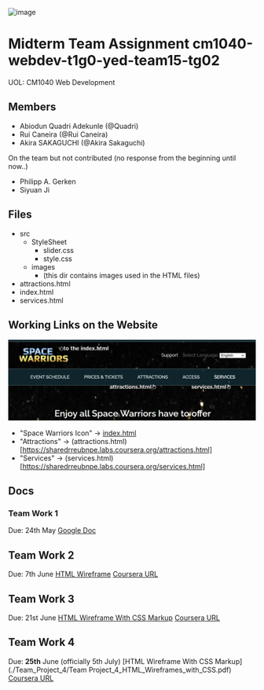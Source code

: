 ![image](https://user-images.githubusercontent.com/40524432/120882841-23abb300-c615-11eb-985a-52edbb0b9af0.png)

# Midterm Team Assignment cm1040-webdev-t1g0-yed-team15-tg02
UOL: CM1040 Web Development 

## Members
- Abiodun Quadri Adekunle (@Quadri)
- Rui Caneira (@Rui Caneira)
- Akira SAKAGUCHI (@Akira Sakaguchi)

On the team but not contributed (no response from the beginning until now..)
- Philipp A. Gerken
- Siyuan Ji

## Files
 - src
   - StyleSheet
     - slider.css
     - style.css
   - images
     - (this dir contains images used in the HTML files)
 - attractions.html
 - index.html
 - services.html

## Working Links on the Website
![image](./preview.png)

- "Space Warriors Icon" -> [index.html](https://sharedrreubnpe.labs.coursera.org)
- "Attractions" -> (attractions.html)[https://sharedrreubnpe.labs.coursera.org/attractions.html]
- "Services" -> (services.html)[https://sharedrreubnpe.labs.coursera.org/services.html]

## Docs

### Team Work 1
Due: 24th May
[Google Doc](./Team_Project_1/UOL_Web_dev_team_work1.pdf)

## Team Work 2
Due: 7th June
[HTML Wireframe](./Team_Project_2/Team_Project_2_HTML_Wireframes.pdf)
[Coursera URL](https://sharedrreubnpe.labs.coursera.org/)

## Team Work 3
Due: 21st June
[HTML Wireframe With CSS Markup](./Team_Project_3/Team_Project_3_HTML_Wireframes_with_CSS.pdf)
[Coursera URL](https://sharedooykupzl.labs.coursera.org)

## Team Work 4
Due: **25th** June (officially 5th July)
[HTML Wireframe With CSS Markup](./Team_Project_4/Team Project_4_HTML_Wireframes_with_CSS.pdf)
[Coursera URL](https://sharedooykupzl.labs.coursera.org)
